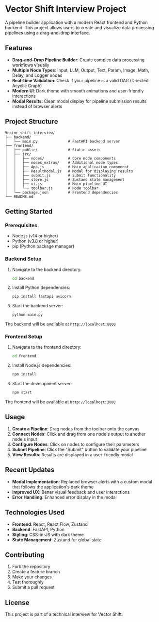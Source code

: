# Vector Shift Interview Project

A pipeline builder application with a modern React frontend and Python backend. This project allows users to create and visualize data processing pipelines using a drag-and-drop interface.

## Features

- **Drag-and-Drop Pipeline Builder**: Create complex data processing workflows visually
- **Multiple Node Types**: Input, LLM, Output, Text, Param, Image, Math, Delay, and Logger nodes
- **Real-time Validation**: Check if your pipeline is a valid DAG (Directed Acyclic Graph)
- **Modern UI**: Dark theme with smooth animations and user-friendly interactions
- **Modal Results**: Clean modal display for pipeline submission results instead of browser alerts

## Project Structure

```
Vector_shift_interview/
├── backend/
│   └── main.py              # FastAPI backend server
├── frontend/
│   ├── public/              # Static assets
│   ├── src/
│   │   ├── nodes/           # Core node components
│   │   ├── nodes_extras/    # Additional node types
│   │   ├── App.js           # Main application component
│   │   ├── ResultModal.js   # Modal for displaying results
│   │   ├── submit.js        # Submit functionality
│   │   ├── store.js         # Zustand state management
│   │   ├── ui.js            # Main pipeline UI
│   │   └── toolbar.js       # Node toolbar
│   └── package.json         # Frontend dependencies
└── README.md
```

## Getting Started

### Prerequisites

- Node.js (v14 or higher)
- Python (v3.8 or higher)
- pip (Python package manager)

### Backend Setup

1. Navigate to the backend directory:
   ```bash
   cd backend
   ```

2. Install Python dependencies:
   ```bash
   pip install fastapi uvicorn
   ```

3. Start the backend server:
   ```bash
   python main.py
   ```

The backend will be available at `http://localhost:8000`

### Frontend Setup

1. Navigate to the frontend directory:
   ```bash
   cd frontend
   ```

2. Install Node.js dependencies:
   ```bash
   npm install
   ```

3. Start the development server:
   ```bash
   npm start
   ```

The frontend will be available at `http://localhost:3000`

## Usage

1. **Create a Pipeline**: Drag nodes from the toolbar onto the canvas
2. **Connect Nodes**: Click and drag from one node's output to another node's input
3. **Configure Nodes**: Click on nodes to configure their parameters
4. **Submit Pipeline**: Click the "Submit" button to validate your pipeline
5. **View Results**: Results are displayed in a user-friendly modal

## Recent Updates

- **Modal Implementation**: Replaced browser alerts with a custom modal that follows the application's dark theme
- **Improved UX**: Better visual feedback and user interactions
- **Error Handling**: Enhanced error display in the modal

## Technologies Used

- **Frontend**: React, React Flow, Zustand
- **Backend**: FastAPI, Python
- **Styling**: CSS-in-JS with dark theme
- **State Management**: Zustand for global state

## Contributing

1. Fork the repository
2. Create a feature branch
3. Make your changes
4. Test thoroughly
5. Submit a pull request

## License

This project is part of a technical interview for Vector Shift.
